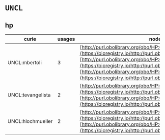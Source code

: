 # `UNCL`
## hp
| curie             |   usages | nodes                                                                                                                                                                                                                                                                                                                                       |
|-------------------|----------|---------------------------------------------------------------------------------------------------------------------------------------------------------------------------------------------------------------------------------------------------------------------------------------------------------------------------------------------|
| UNCL:mbertoli     |        3 | [http://purl.obolibrary.org/obo/HP:0030192](https://bioregistry.io/http://purl.obolibrary.org/obo/HP:0030192), [http://purl.obolibrary.org/obo/HP:0030196](https://bioregistry.io/http://purl.obolibrary.org/obo/HP:0030196), [http://purl.obolibrary.org/obo/HP:0030209](https://bioregistry.io/http://purl.obolibrary.org/obo/HP:0030209) |
| UNCL:tevangelista |        2 | [http://purl.obolibrary.org/obo/HP:0030193](https://bioregistry.io/http://purl.obolibrary.org/obo/HP:0030193), [http://purl.obolibrary.org/obo/HP:0030211](https://bioregistry.io/http://purl.obolibrary.org/obo/HP:0030211)                                                                                                                |
| UNCL:hlochmueller |        2 | [http://purl.obolibrary.org/obo/HP:0030194](https://bioregistry.io/http://purl.obolibrary.org/obo/HP:0030194), [http://purl.obolibrary.org/obo/HP:0030210](https://bioregistry.io/http://purl.obolibrary.org/obo/HP:0030210)                                                                                                                |
